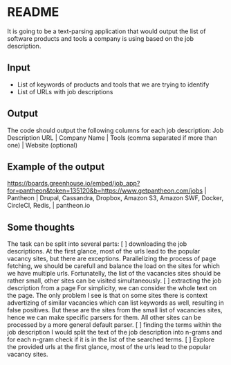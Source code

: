 # README #

It is going to be a text-parsing application that would output the list of software products and tools a company is using
based on the job description.

## Input ##
 * List of keywords of products and tools that we are trying to identify
 * List of URLs with job descriptions

## Output ##
The code should output the following columns for each job description:
Job Description URL | Company Name | Tools (comma separated if more than one) | Website (optional)

## Example of the output ##
https://boards.greenhouse.io/embed/job_app?for=pantheon&token=135120&b=https://www.getpantheon.com/jobs | Pantheon | Drupal, Cassandra, Dropbox, Amazon S3, Amazon SWF, Docker, CircleCI, Redis,  | pantheon.io

## Some thoughts ##
The task can be split into several parts:
  [ ] downloading the job descriptions.
      At the first glance, most of the urls lead to the popular vacancy sites, but there are exceptions. Parallelizing the process of page fetching, we should be carefull       and balance the load on the sites for which we have multiple urls. Fortunatelly, the list of the vacancies sites should be rather small, other sites can be visited 
      simultaneously.
  [ ] extracting the job description from a page
      For simplicity, we can consider the whole text on the page. The only problem I see is that on some sites there is context advertizing of similar vacancies 
      which can list keywords as well, resulting in false positives. But these are the sites from the small list of vacancies sites, hence we can make specific parsers for      them. All other sites can be processed by a more general default parser.
  [ ] finding the terms within the job description
      I would split the text of the job description into n-grams and for each n-gram check if it is in the list of the searched terms. 
[ ] Explore the provided urls
    at the first glance, most of the urls lead to the popular vacancy sites.
